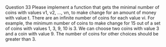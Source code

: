 Question 33 Please implement a function that gets the minimal number of coins with values v1, v2,
..., vn, to make change for an amount of money with value t. There are an infinite number of coins
for each value vi. For example, the minimum number of coins to make change for 15 out of a set of
coins with values 1, 3, 9, 10 is 3. We can choose two coins with value 3 and a coin with value 9.
The number of coins for other choices should be greater than 3.
